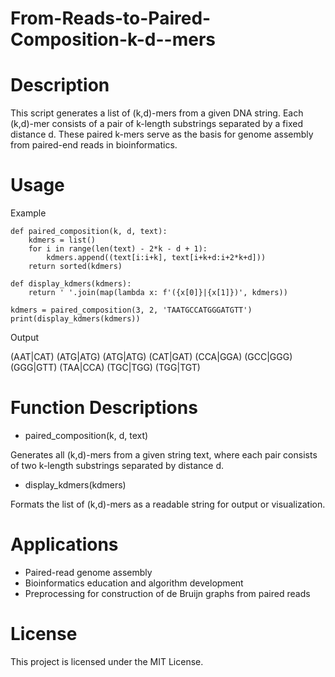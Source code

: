 # From-Reads-to-Paired-Composition-k-d--mers


# Description

This script generates a list of (k,d)-mers from a given DNA string. Each (k,d)-mer consists of a pair of k-length substrings separated by a fixed distance d. These paired k-mers serve as the basis for genome assembly from paired-end reads in bioinformatics. 

# Usage
Example 
```
def paired_composition(k, d, text):
    kdmers = list()
    for i in range(len(text) - 2*k - d + 1):
        kdmers.append((text[i:i+k], text[i+k+d:i+2*k+d]))
    return sorted(kdmers)

def display_kdmers(kdmers):
    return ' '.join(map(lambda x: f'({x[0]}|{x[1]})', kdmers))

kdmers = paired_composition(3, 2, 'TAATGCCATGGGATGTT')
print(display_kdmers(kdmers))
```

Output 

(AAT|CAT) (ATG|ATG) (ATG|ATG) (CAT|GAT) (CCA|GGA) (GCC|GGG) (GGG|GTT) (TAA|CCA) (TGC|TGG) (TGG|TGT)

# Function Descriptions
* paired_composition(k, d, text)

Generates all (k,d)-mers from a given string text, where each pair consists of two k-length substrings separated by distance d.
* display_kdmers(kdmers)

Formats the list of (k,d)-mers as a readable string for output or visualization.

# Applications
* Paired-read genome assembly
* Bioinformatics education and algorithm development
* Preprocessing for construction of de Bruijn graphs from paired reads

# License

This project is licensed under the MIT License.





